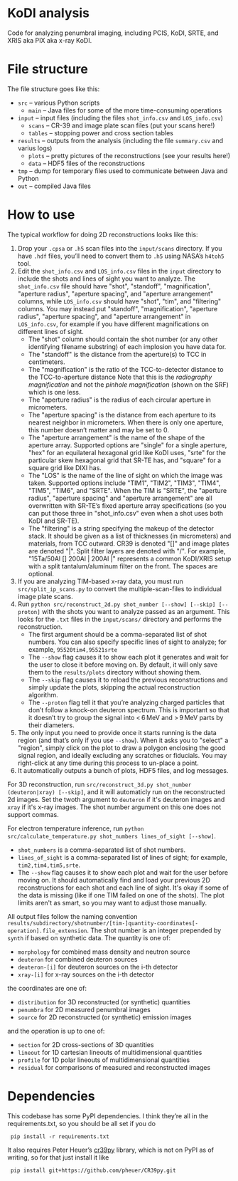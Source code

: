 KoDI analysis
=============

Code for analyzing penumbral imaging, including PCIS, KoDI, SRTE, and XRIS aka PIX aka x-ray KoDI.

# File structure

The file structure goes like this:
- `src` – various Python scripts
    - `main` – Java files for some of the more time-consuming operations
- `input` – input files (including the files `shot_info.csv` and `LOS_info.csv`)
  - `scans` – CR-39 and image plate scan files (put your scans here!)
  - `tables` – stopping power and cross section tables
- `results` – outputs from the analysis (including the file `summary.csv` and varius logs)
  - `plots` – pretty pictures of the reconstructions (see your results here!)
  - `data` – HDF5 files of the reconstructions
- `tmp` – dump for temporary files used to communicate between Java and Python
- `out` – compiled Java files

# How to use

The typical workflow for doing 2D reconstructions looks like this:
1. Drop your `.cpsa` or `.h5` scan files into the `input/scans` directory.
   If you have `.hdf` files, you’ll need to convert them to `.h5` using NASA’s `h4toh5` tool.
2. Edit the `shot_info.csv` and `LOS_info.csv` files in the `input` directory to include the shots and lines of sight you want to analyze.
   The `shot_info.csv` file should have "shot", "standoff", "magnification", "aperture radius", "aperture spacing", and "aperture arrangement" columns,
   while `LOS_info.csv` should have "shot", "tim", and "filtering" columns.
   You may instead put "standoff", "magnification", "aperture radius", "aperture spacing", and "aperture arrangement" in `LOS_info.csv`,
   for example if you have different magnifications on different lines of sight.
   - The "shot" column should contain the shot number (or any other identifying filename substring) of each implosion you have data for.
   - The "standoff" is the distance from the aperture(s) to TCC in centimeters.
   - The "magnification" is the ratio of the TCC-to-detector distance to the TCC-to-aperture distance
     Note that this is the *radiography magnification* and not the *pinhole magnification* (shown on the SRF) which is one less.
   - The "aperture radius" is the radius of each circular aperture in micrometers.
   - The "aperture spacing" is the distance from each aperture to its nearest neighbor in micrometers.
     When there is only one aperture, this number doesn’t matter and may be set to 0.
   - The "aperture arrangement" is the name of the shape of the aperture array.
     Supported options are "single" for a single aperture, "hex" for an equilateral hexagonal grid like KoDI uses,
     "srte" for the particular skew hexagonal grid that SR-TE has, and "square" for a square grid like DIXI has.
   - The "LOS" is the name of the line of sight on which the image was taken.
     Supported options include "TIM1", "TIM2", "TIM3", "TIM4", "TIM5", "TIM6", and "SRTE".
     When the TIM is "SRTE", the "aperture radius", "aperture spacing" and "aperture arrangement" are all overwritten with SR-TE’s fixed aperture array specifications
     (so you can put those three in "shot_info.csv" even when a shot uses both KoDI and SR-TE).
   - The "filtering" is a string specifying the makeup of the detector stack.
     It should be given as a list of thicknesses (in micrometers) and materials, from TCC outward.
     CR39 is denoted "[]" and image plates are denoted "|".
     Split filter layers are denoted with "/".
     For example, "15Ta/50Al [] 200Al | 200Al |" represents a common KoDI/XRIS setup with a split tantalum/aluminum filter on the front.
     The spaces are optional.
3. If you are analyzing TIM-based x-ray data, you must run `src/split_ip_scans.py`
   to convert the multiple-scan-files to individual image plate scans.
4. Run `python src/reconstruct_2d.py shot_number [--show] [--skip] [--proton]` with the shots you want to analyze passed as an argument.
   This looks for the `.txt` files in the `input/scans/` directory and performs the reconstruction.
   - The first argument should be a comma-separated list of shot numbers.
     You can also specify specific lines of sight to analyze; for example, `95520tim4,95521srte`
   - The `--show` flag causes it to show each plot it generates and wait for the user to close it
     before moving on.  By default, it will only save them to the `results/plots` directory without showing them.
   - The `--skip` flag causes it to reload the previous reconstructions and simply update the plots,
     skipping the actual reconstruction algorithm.
   - The `--proton` flag tell it that you’re analyzing charged particles that don’t follow a knock-on deuteron spectrum.
     This is important so that it doesn’t try to group the signal into < 6 MeV and > 9 MeV parts by their diameters.
5. The only input you need to provide once it starts running is the data region (and that’s only if you use `--show`).
   When it asks you to "select" a "region", simply click on the plot to draw a polygon enclosing the good signal region,
   and ideally excluding any scratches or fiducials.
   You may right-click at any time during this process to un-place a point.
6. It automatically outputs a bunch of plots, HDF5 files, and log messages.

For 3D reconstruction, run `src/reconstruct_3d.py shot_number (deuteron|xray) [--skip]`,
and it will automaticly run on the reconstructed 2d images.
Set the twoth argument to `deuteron` if it's deuteron images and `xray` if it's x-ray images.
The shot number argument on this one does not support commas.

For electron temperature inference, run `python src/calculate_temperature.py shot_numbers lines_of_sight [--show]`.
- `shot_numbers` is a comma-separated list of shot numbers.
- `lines_of_sight` is a comma-separated list of lines of sight; for example, `tim2,tim4,tim5,srte`.
- The `--show` flag causes it to show each plot and wait for the user before moving on.
It should automatically find and load your previous 2D reconstructions for each shot and each line of sight.
It's okay if some of the data is missing (like if one TIM failed on one of the shots).
The plot limits aren't as smart, so you may want to adjust those manually.

All output files follow the naming convention `results/subdirectory/shotnumber/[tim-]quantity-coordinates[-operation].file_extension`.
The shot number is an integer prepended by `synth` if based on synthetic data.
The quantity is one of:
- `morphology` for combined mass density and neutron source
- `deuteron` for combined deuteron sources
- `deuteron-[i]` for deuteron sources on the i-th detector
- `xray-[i]` for x-ray sources on the i-th detector

the coordinates are one of:
- `distribution` for 3D reconstructed (or synthetic) quantities
- `penumbra` for 2D measured penumbral images
- `source` for 2D reconstructed (or synthetic) emission images

and the operation is up to one of:
- `section` for 2D cross-sections of 3D quantities
- `lineout` for 1D cartesian lineouts of multidimensional quantities
- `profile` for 1D polar lineouts of multidimensional quantities
- `residual` for comparisons of measured and reconstructed images

# Dependencies

This codebase has some PyPI dependencies.
I think they’re all in the requirements.txt, so you should be all set if you do
~~~~
 pip install -r requirements.txt
~~~~

It also requires Peter Heuer’s [cr39py](https://github.com/pheuer/CR39py) library, which is not on PyPI as of writing,
so for that just install it like
~~~~
 pip install git+https://github.com/pheuer/CR39py.git
~~~~
